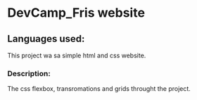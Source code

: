 # DevCamp_Fris website

## Languages used:

This project wa sa simple html and css website.

### Description:

The css flexbox, transromations and grids throught the project.

